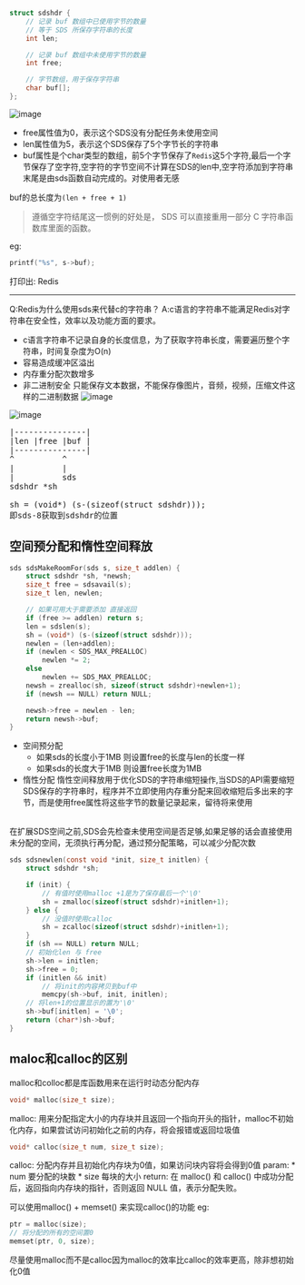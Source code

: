 ```c
struct sdshdr {
    // 记录 buf 数组中已使用字节的数量
    // 等于 SDS 所保存字符串的长度
    int len;

    // 记录 buf 数组中未使用字节的数量
    int free;

    // 字节数组，用于保存字符串
    char buf[];
};
```

![image](https://user-images.githubusercontent.com/26846402/121488141-60a4ea80-ca05-11eb-968a-1fb653b47481.png)

* free属性值为0，表示这个SDS没有分配任务未使用空间
* len属性值为5，表示这个SDS保存了5个字节长的字符串
* buf属性是个char类型的数组，前5个字节保存了`Redis`这5个字符,最后一个字节保存了空字符,空字符的字节空间不计算在SDS的len中,空字符添加到字符串末尾是由sds函数自动完成的。对使用者无感

buf的总长度为`(len + free + 1)`

> 遵循空字符结尾这一惯例的好处是， SDS 可以直接重用一部分 C 字符串函数库里面的函数。

eg: 
```c
printf("%s", s->buf);
```
打印出: Redis



---
Q:Redis为什么使用sds来代替c的字符串？
A:c语言的字符串不能满足Redis对字符串在安全性，效率以及功能方面的要求。
  - c语言字符串不记录自身的长度信息，为了获取字符串长度，需要遍历整个字符串，时间复杂度为O(n)
  - 容易造成缓冲区溢出
  - 内存重分配次数增多
  - 非二进制安全 只能保存文本数据，不能保存像图片，音频，视频，压缩文件这样的二进制数据 
![image](https://user-images.githubusercontent.com/26846402/121624132-8bde1700-caa3-11eb-93b0-b2b71cde531b.png)

![image](https://user-images.githubusercontent.com/26846402/121537243-55b67e00-ca36-11eb-80ed-c5a1f3181612.png)

<pre>
|---------------|
|len |free |buf |
|---------------|
^          ^
|          | 
|          sds
sdshdr *sh

sh = (void*) (s-(sizeof(struct sdshdr)));
即sds-8获取到sdshdr的位置
</pre>

## 空间预分配和惰性空间释放
```c
sds sdsMakeRoomFor(sds s, size_t addlen) {
    struct sdshdr *sh, *newsh;
    size_t free = sdsavail(s);
    size_t len, newlen;

    // 如果可用大于需要添加 直接返回
    if (free >= addlen) return s;
    len = sdslen(s);
    sh = (void*) (s-(sizeof(struct sdshdr)));
    newlen = (len+addlen);
    if (newlen < SDS_MAX_PREALLOC)
        newlen *= 2;
    else
        newlen += SDS_MAX_PREALLOC;
    newsh = zrealloc(sh, sizeof(struct sdshdr)+newlen+1);
    if (newsh == NULL) return NULL;

    newsh->free = newlen - len;
    return newsh->buf;
}
```

- 空间预分配
  *  如果sds的长度小于1MB 则设置free的长度与len的长度一样 
  *  如果sds的长度大于1MB 则设置free长度为1MB
- 惰性分配
    惰性空间释放用于优化SDS的字符串缩短操作,当SDS的API需要缩短SDS保存的字符串时，程序并不立即使用内存重分配来回收缩短后多出来的字节，而是使用free属性将这些字节的数量记录起来，留待将来使用
    
<br/>  
在扩展SDS空间之前,SDS会先检查未使用空间是否足够,如果足够的话会直接使用未分配的空间，无须执行再分配，通过预分配策略，可以减少分配次数



```c
sds sdsnewlen(const void *init, size_t initlen) {
    struct sdshdr *sh;

    if (init) {
        // 有值时使用malloc +1是为了保存最后一个'\0'
        sh = zmalloc(sizeof(struct sdshdr)+initlen+1);
    } else {
        // 没值时使用calloc
        sh = zcalloc(sizeof(struct sdshdr)+initlen+1);
    }
    if (sh == NULL) return NULL;
    // 初始化len 与 free 
    sh->len = initlen;
    sh->free = 0;
    if (initlen && init)
        // 将init的内容拷贝到buf中 
        memcpy(sh->buf, init, initlen);
    // 将len+1的位置显示的置为'\0'
    sh->buf[initlen] = '\0';
    return (char*)sh->buf;
}
```

## maloc和calloc的区别
malloc和colloc都是库函数用来在运行时动态分配内存
```c
void* malloc(size_t size);
```
malloc: 用来分配指定大小的内存块并且返回一个指向开头的指针，malloc不初始化内存，如果尝试访问初始化之前的内存，将会报错或返回垃圾值

```c
void* calloc(size_t num, size_t size);
```
calloc: 分配内存并且初始化内存块为0值，如果访问块内容将会得到0值
param: 
    * num 要分配的块数
    * size 每块的大小
return: 在 malloc() 和 calloc() 中成功分配后，返回指向内存块的指针，否则返回 NULL 值，表示分配失败。

可以使用malloc() + memset() 来实现calloc()的功能
eg:
```c
ptr = malloc(size);
// 将分配的所有的空间置0
memset(ptr, 0, size);
```

尽量使用malloc而不是calloc因为malloc的效率比calloc的效率更高，除非想初始化0值

